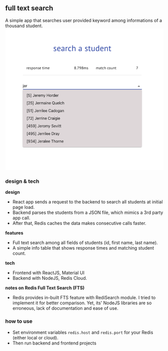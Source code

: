 ## full text search

A simple app that searches user provided keyword among informations of a thousand student.
![screenshot](screenshot.png)

### design & tech

**design**

- React app sends a request to the backend to search all students at initial page load.
- Backend parses the students from a JSON file, which mimics a 3rd party app call.
- After that, Redis caches the data makes consecutive calls faster.

**features**

- Full text search among all fields of students (id, first name, last name).
- A simple info table that shows response times and matching student count.

**tech**

- Frontend with ReactJS, Material UI
- Backend with NodeJS, Redis Cloud.

**notes on Redis Full Text Search (FTS)**

- Redis provides in-built FTS feature with RediSearch module. I tried to implement it for better comparison. Yet, its'
  NodeJS libraries are so erroneous, lack of documentation and ease of use.

### how to use

- Set environment variables `redis.host` and `redis.port` for your Redis (either local or cloud).
- Then run backend and frontend projects
